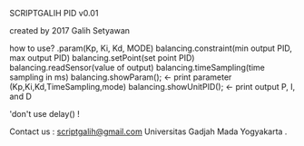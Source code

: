 SCRIPTGALIH PID v0.01

created by
2017 Galih Setyawan

how to use?
.param(Kp, Ki, Kd, MODE)
balancing.constraint(min output PID, max output PID)
balancing.setPoint(set point PID)
balancing.readSensor(value of output)
balancing.timeSampling(time sampling in ms)
balancing.showParam(); <- print parameter (Kp,Ki,Kd,TimeSampling,mode)
balancing.showUnitPID(); <- print output P, I, and D

'don't use delay() ! 

Contact us : scriptgalih@gmail.com
Universitas Gadjah Mada
Yogyakarta
.